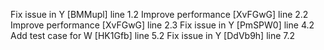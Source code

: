Fix issue in Y [BMMupl] line 1.2
Improve performance [XvFGwG] line 2.2
Improve performance [XvFGwG] line 2.3
Fix issue in Y [PmSPW0] line 4.2
Add test case for W [HK1Gfb] line 5.2
Fix issue in Y [DdVb9h] line 7.2
